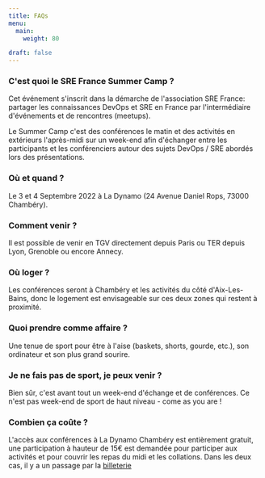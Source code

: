 ```yaml
---
title: FAQs
menu:
  main:
    weight: 80

draft: false
---
```

### C'est quoi le SRE France Summer Camp ?

Cet événement s'inscrit dans la démarche de l'association SRE France: partager les connaissances DevOps et SRE en France par l'intermédiaire d'événements et de rencontres (meetups).

Le Summer Camp c'est des conférences le matin et des activités en extérieurs l'après-midi sur un week-end afin d'échanger entre les participants et les conférenciers autour des sujets DevOps / SRE abordés lors des présentations.

### Où et quand ?

Le 3 et 4 Septembre 2022 à La Dynamo (24 Avenue Daniel Rops, 73000 Chambéry).

### Comment venir ?

Il est possible de venir en TGV directement depuis Paris ou TER depuis Lyon, Grenoble ou encore Annecy.

### Où loger ?

Les conférences seront à Chambéry et les activités du côté d'Aix-Les-Bains, donc le logement est envisageable sur ces deux zones qui restent à proximité.

### Quoi prendre comme affaire ?

Une tenue de sport pour être à l'aise (baskets, shorts, gourde, etc.), son ordinateur et son plus grand sourire.

### Je ne fais pas de sport, je peux venir ?

Bien sûr, c'est avant tout un week-end d'échange et de conférences. Ce n'est pas week-end de sport de haut niveau - come as you are !

### Combien ça coûte ?

L'accès aux conférences à La Dynamo Chambéry est entièrement gratuit, une participation à hauteur de 15€ est demandée pour participer aux activités et pour couvrir les repas du midi et les collations. Dans les deux cas, il y a un passage par la [billeterie](https://www.eventbrite.com/e/sre-france-summer-camp-tickets-394252900037)
